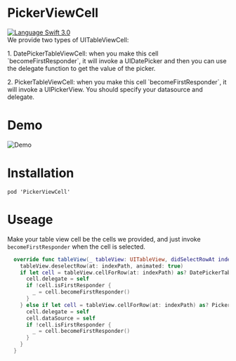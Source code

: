 PickerViewCell
=====================
[![Language Swift 3.0](https://img.shields.io/badge/Language-Swift%203.0-orange.svg?style=flat)](https://swift.org)
<br/>
We provide two types of UITableViewCell:<br/>
<p>1. DatePickerTableViewCell: when you make this cell `becomeFirstResponder`, it will invoke a UIDatePicker and then you can use the delegate function to get the value of the picker.</p>
<p>2. PickerTableViewCell: when you make this cell `becomeFirstResponder`, it will invoke a UIPickerView. You should specify your datasource and delegate.</p>

Demo
=====================
![Demo](https://s3-ap-northeast-1.amazonaws.com/uploads-jp.hipchat.com/119782/912422/OmsWKq60i5C8ODJ/ezgif.com-44fc6f7907.gif)

Installation
===================
```
pod 'PickerViewCell'
```

Useage
=====================
Make your table view cell be the cells we provided, and just invoke `becomeFirstResponder` when the cell is selected.

```swift
  override func tableView(_ tableView: UITableView, didSelectRowAt indexPath: IndexPath) {
    tableView.deselectRow(at: indexPath, animated: true)
    if let cell = tableView.cellForRow(at: indexPath) as? DatePickerTableViewCell {
      cell.delegate = self
      if !cell.isFirstResponder {
        _ = cell.becomeFirstResponder()
      }
    } else if let cell = tableView.cellForRow(at: indexPath) as? PickerTableViewCell {
      cell.delegate = self
      cell.dataSource = self
      if !cell.isFirstResponder {
        _ = cell.becomeFirstResponder()
      }
    }
  }
```
